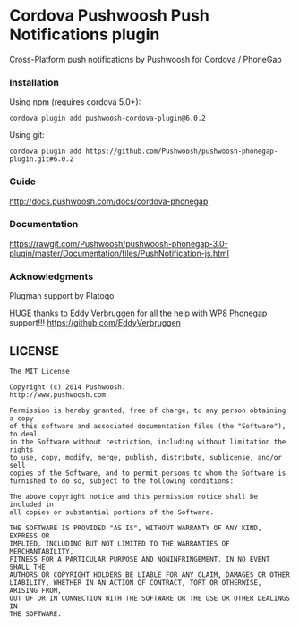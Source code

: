 Cordova Pushwoosh Push Notifications plugin
===================================================

Cross-Platform push notifications by Pushwoosh for Cordova / PhoneGap

### Installation

Using npm (requires cordova 5.0+):

```
cordova plugin add pushwoosh-cordova-plugin@6.0.2
```

Using git:

```
cordova plugin add https://github.com/Pushwoosh/pushwoosh-phonegap-plugin.git#6.0.2
```

### Guide

http://docs.pushwoosh.com/docs/cordova-phonegap

### Documentation

https://rawgit.com/Pushwoosh/pushwoosh-phonegap-3.0-plugin/master/Documentation/files/PushNotification-js.html

### Acknowledgments
Plugman support by Platogo

HUGE thanks to Eddy Verbruggen for all the help with WP8 Phonegap support!!!
https://github.com/EddyVerbruggen


## LICENSE

	The MIT License
	
	Copyright (c) 2014 Pushwoosh.
	http://www.pushwoosh.com
	
	Permission is hereby granted, free of charge, to any person obtaining a copy
	of this software and associated documentation files (the "Software"), to deal
	in the Software without restriction, including without limitation the rights
	to use, copy, modify, merge, publish, distribute, sublicense, and/or sell
	copies of the Software, and to permit persons to whom the Software is
	furnished to do so, subject to the following conditions:
	
	The above copyright notice and this permission notice shall be included in
	all copies or substantial portions of the Software.
	
	THE SOFTWARE IS PROVIDED "AS IS", WITHOUT WARRANTY OF ANY KIND, EXPRESS OR
	IMPLIED, INCLUDING BUT NOT LIMITED TO THE WARRANTIES OF MERCHANTABILITY,
	FITNESS FOR A PARTICULAR PURPOSE AND NONINFRINGEMENT. IN NO EVENT SHALL THE
	AUTHORS OR COPYRIGHT HOLDERS BE LIABLE FOR ANY CLAIM, DAMAGES OR OTHER
	LIABILITY, WHETHER IN AN ACTION OF CONTRACT, TORT OR OTHERWISE, ARISING FROM,
	OUT OF OR IN CONNECTION WITH THE SOFTWARE OR THE USE OR OTHER DEALINGS IN
	THE SOFTWARE.
